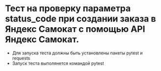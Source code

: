 ﻿# Тест на проверку параметра status_code при создании заказа в Яндекс Самокат с помощью API Яндекс Самокат.
- Для запуска теста должны быть установлены пакеты pytest и requests
- Запуск теста выполянется командой pytest